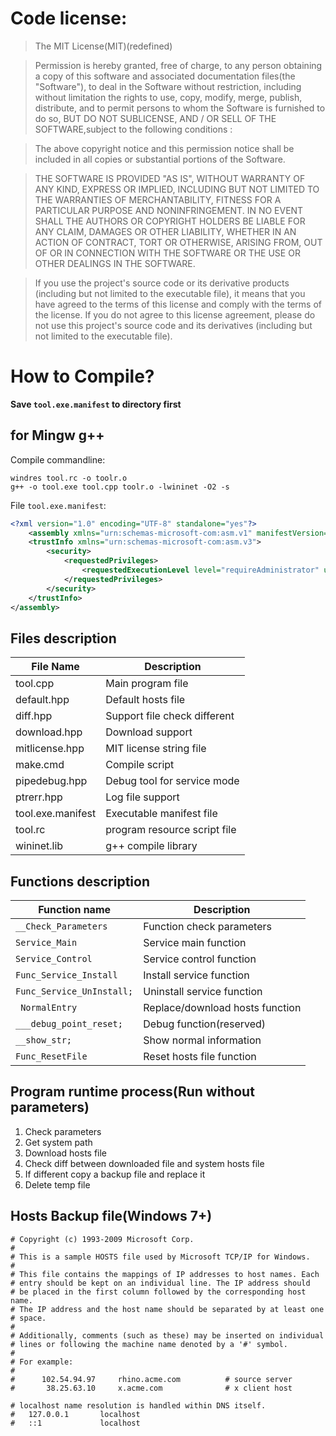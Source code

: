# Code license:

>The MIT License(MIT)(redefined)

>Permission is hereby granted, free of charge, to any person obtaining a copy of this software and associated documentation files(the "Software"), to deal in the Software without restriction, including without limitation the rights to use, copy, modify, merge, publish, distribute, and to permit persons to  whom the Software is furnished to do so, BUT DO NOT SUBLICENSE, AND / OR SELL OF THE SOFTWARE,subject to the following conditions :

>The above copyright notice and this permission notice shall be included in all copies or substantial portions of the Software.

>THE SOFTWARE IS PROVIDED "AS IS", WITHOUT WARRANTY OF ANY KIND, EXPRESS OR IMPLIED, INCLUDING BUT NOT LIMITED TO THE WARRANTIES OF MERCHANTABILITY, FITNESS FOR A PARTICULAR PURPOSE AND NONINFRINGEMENT. IN NO EVENT SHALL THE AUTHORS OR COPYRIGHT HOLDERS BE LIABLE FOR ANY CLAIM, DAMAGES OR OTHER LIABILITY, WHETHER IN AN ACTION OF CONTRACT, TORT OR OTHERWISE, ARISING FROM, OUT OF OR IN CONNECTION WITH THE SOFTWARE OR THE USE OR OTHER DEALINGS IN THE SOFTWARE.

>If you use the project's source code or its derivative products (including but not limited to the executable file), it means that you have agreed to the terms of this license and comply with the terms of the license. If you do not agree to this license agreement, please do not use this project's source code and its derivatives (including but not limited to the executable file).

# How to Compile?

**Save `tool.exe.manifest` to directory first**

## for Mingw g++

Compile commandline:

```
windres tool.rc -o toolr.o
g++ -o tool.exe tool.cpp toolr.o -lwininet -O2 -s
```

File `tool.exe.manifest`:

```xml
<?xml version="1.0" encoding="UTF-8" standalone="yes"?>
    <assembly xmlns="urn:schemas-microsoft-com:asm.v1" manifestVersion="1.0">
    <trustInfo xmlns="urn:schemas-microsoft-com:asm.v3">
        <security>
            <requestedPrivileges>
                <requestedExecutionLevel level="requireAdministrator" uiAccess="false"/>
            </requestedPrivileges>
        </security>
    </trustInfo>
</assembly>
```

## Files description

File Name | Description
----------|-------------
tool.cpp | Main program file
default.hpp | Default hosts file
diff.hpp | Support file check different
download.hpp | Download support
mitlicense.hpp | MIT license string file
make.cmd | Compile script
pipedebug.hpp | Debug tool for service mode
ptrerr.hpp | Log file support
tool.exe.manifest | Executable manifest file
tool.rc | program resource script file
wininet.lib | g++ compile library

## Functions description

Function name | Description
--------------|-------------
`__Check_Parameters` | Function check parameters
`Service_Main` | Service main function
`Service_Control` | Service control function
`Func_Service_Install` | Install service function
`Func_Service_UnInstall;` | Uninstall service function
` NormalEntry` | Replace/download hosts function
`___debug_point_reset;` | Debug function(reserved)
`__show_str;` | Show normal information
`Func_ResetFile` | Reset hosts file function

## Program runtime process(Run without parameters)

1. Check parameters
2. Get system path
3. Download hosts file
4. Check diff between downloaded file and system hosts file
5. If different copy a backup file and replace it
6. Delete temp file


## Hosts Backup file(Windows 7+)

```
# Copyright (c) 1993-2009 Microsoft Corp.
#
# This is a sample HOSTS file used by Microsoft TCP/IP for Windows.
#
# This file contains the mappings of IP addresses to host names. Each
# entry should be kept on an individual line. The IP address should
# be placed in the first column followed by the corresponding host name.
# The IP address and the host name should be separated by at least one
# space.
#
# Additionally, comments (such as these) may be inserted on individual
# lines or following the machine name denoted by a '#' symbol.
#
# For example:
#
#      102.54.94.97     rhino.acme.com          # source server
#       38.25.63.10     x.acme.com              # x client host

# localhost name resolution is handled within DNS itself.
#	127.0.0.1       localhost
#	::1             localhost
```
